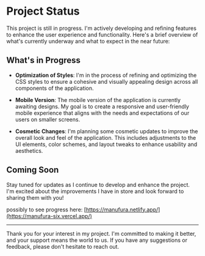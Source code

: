 # Project Status

This project is still in progress. I'm actively developing and refining features to enhance the user experience and functionality. Here's a brief overview of what's currently underway and what to expect in the near future:

## What's in Progress

- **Optimization of Styles**: I'm in the process of refining and optimizing the CSS styles to ensure a cohesive and visually appealing design across all components of the application.

- **Mobile Version**: The mobile version of the application is currently awaiting designs. My goal is to create a responsive and user-friendly mobile experience that aligns with the needs and expectations of our users on smaller screens.

- **Cosmetic Changes**: I'm planning some cosmetic updates to improve the overall look and feel of the application. This includes adjustments to the UI elements, color schemes, and layout tweaks to enhance usability and aesthetics.

## Coming Soon

Stay tuned for updates as I continue to develop and enhance the project. I'm excited about the improvements I have in store and look forward to sharing them with you!

possibly to see progress here: [https://manufura.netlify.app/](https://manufura-six.vercel.app/)

---

Thank you for your interest in my project. I'm committed to making it better, and your support means the world to us. If you have any suggestions or feedback, please don't hesitate to reach out.
